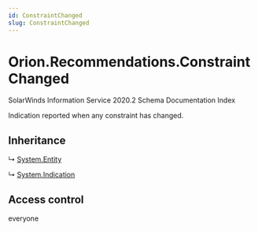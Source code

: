```yaml
---
id: ConstraintChanged
slug: ConstraintChanged
---
```


# Orion.Recommendations.ConstraintChanged

SolarWinds Information Service 2020.2 Schema Documentation Index

Indication reported when any constraint has changed.

## Inheritance

↳ [System.Entity](./../System/Entity)

↳ [System.Indication](./../System/Indication)

## Access control

everyone

